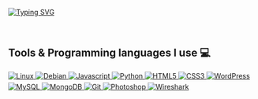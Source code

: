 [![Typing SVG](https://readme-typing-svg.herokuapp.com?color=9B0EF7&lines=Hello+!+Im+flashh.+%E2%9A%A1;Visit+my+website+%3A+flashh.contact.+%F0%9F%8C%9F;And+enjoy+it+!+%E2%9C%A8)](https://git.io/typing-svg)

<br/> 

## Tools & Programming languages I use 💻
<a href="#" target="_blank">
<img alt="Linux" src="https://img.shields.io/badge/Linux-FCC624?style=for-the-badge&logo=linux&logoColor=black" style="margin-bottom: 5px;"/>
</a>
<a href="#" target="_blank">
<img alt="Debian" src="https://img.shields.io/badge/debian-900C3F?style=for-the-badge&logo=debian&logoColor=white" style="margin-bottom: 5px;"/>
</a>
<a href="#" target="_blank">
<img alt="Javascript" src="https://img.shields.io/badge/javascript-%23ED8B00?style=for-the-badge&logo=javascript&logoColor=white" style="margin-bottom: 5px;"/>
</a>
<a href="#" target="_blank">
<img alt="Python" src="https://img.shields.io/badge/python-%2314354C.svg?style=for-the-badge&logo=python&logoColor=white" style="margin-bottom: 5px;"/>
</a>
<a href="#" target="_blank">
<img alt="HTML5" src="https://img.shields.io/badge/html5-%23E34F26.svg?style=for-the-badge&logo=html5&logoColor=white" style="margin-bottom: 5px;"/>
</a>
<a href="#" target="_blank">
<img alt="CSS3" src="https://img.shields.io/badge/css3-%231572B6.svg?style=for-the-badge&logo=css3&logoColor=white" style="margin-bottom: 5px;"/>
</a>
<a href="#" target="_blank">
<img alt="WordPress" src="https://img.shields.io/badge/WordPress-%23117AC9.svg?style=for-the-badge&logo=WordPress&logoColor=white" style="margin-bottom: 5px;"/>
</a> 
<a href="#" target="_blank">
<img alt="MySQL" src="https://img.shields.io/badge/mysql-%2300f.svg?style=for-the-badge&logo=mysql&logoColor=white" style="margin-bottom: 5px;"/>
</a>
<a href="#" target="_blank">
<img alt="MongoDB" src="https://img.shields.io/badge/mongodb-%0DB000?style=for-the-badge&logo=mongodb&logoColor=white" style="margin-bottom: 5px;"/>
</a> 
<a href="#" target="_blank">
<img alt="Git" src="https://img.shields.io/badge/git-%23F05033.svg?style=for-the-badge&logo=git&logoColor=white" style="margin-bottom: 5px;"/>
</a> 
<a href="#" target="_blank">
<img alt="Photoshop" src="https://img.shields.io/badge/photoshop-%2331A8FF.svg?style=for-the-badge&logo=adobephotoshop&logoColor=white" style="margin-bottom: 5px;"/>
</a>
<a href="#" target="_blank">
<img alt="Wireshark" src="https://img.shields.io/badge/wireshark-004DB0?style=for-the-badge&logo=wireshark&logoColor=white" style="margin-bottom: 5px;"/>
</a>
<br/>
</a>
